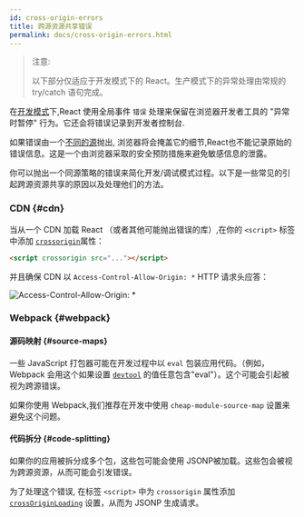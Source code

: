 ```yaml
---
id: cross-origin-errors
title: 跨源资源共享错误
permalink: docs/cross-origin-errors.html
---
```


> 注意:
>
> 以下部分仅适应于开发模式下的 React。生产模式下的异常处理由常规的 try/catch 语句完成。

在[开发模式](/docs/optimizing-performance.html)下,React 使用全局事件 `错误` 处理来保留在浏览器开发者工具的 "异常时暂停" 行为。它还会将错误记录到开发者控制台.

如果错误由一个[不同的源](https://developer.mozilla.org/en-US/docs/Web/Security/Same-origin_policy)抛出, 浏览器将会掩盖它的细节,React也不能记录原始的错误信息。这是一个由浏览器采取的安全预防措施来避免敏感信息的泄露。

你可以抛出一个同源策略的错误来简化开发/调试模式过程。以下是一些常见的引起跨源资源共享的原因以及处理他们的方法。

### CDN {#cdn}

当从一个 CDN 加载 React （或者其他可能抛出错误的库）,在你的 `<script>` 标签中添加 [`crossorigin`](https://developer.mozilla.org/en-US/docs/Web/HTML/CORS_settings_attributes)属性：

```html
<script crossorigin src="..."></script>
```

并且确保 CDN 以 `Access-Control-Allow-Origin: *` HTTP 请求头应答：

![Access-Control-Allow-Origin: *](../images/docs/cdn-cors-header.png)

### Webpack {#webpack}

#### 源码映射 {#source-maps}

一些 JavaScript 打包器可能在开发过程中以 `eval` 包装应用代码。（例如，Webpack 会用这个如果设置 [`devtool`](https://webpack.js.org/configuration/devtool/) 的值任意包含"eval"）。这个可能会引起被视为跨源错误。

如果你使用 Webpack,我们推荐在开发中使用 `cheap-module-source-map` 设置来避免这个问题。

#### 代码拆分 {#code-splitting}

如果你的应用被拆分成多个包，这些包可能会使用 JSONP被加载。这些包会被视为跨源资源，从而可能会引发错误。

为了处理这个错误, 在标签 `<script>` 中为 `crossorigin` 属性添加 [`crossOriginLoading`](https://webpack.js.org/configuration/output/#output-crossoriginloading) 设置，从而为 JSONP 生成请求。 